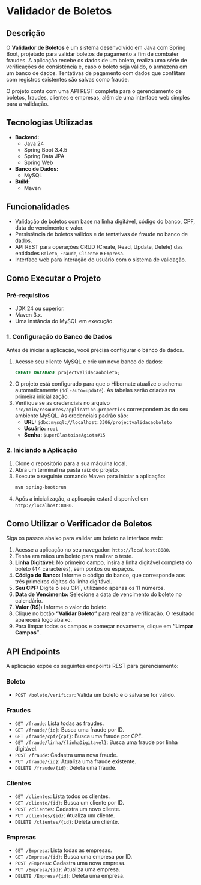 # Validador de Boletos

## Descrição

O **Validador de Boletos** é um sistema desenvolvido em Java com Spring Boot, projetado para validar boletos de pagamento a fim de combater fraudes. A aplicação recebe os dados de um boleto, realiza uma série de verificações de consistência e, caso o boleto seja válido, o armazena em um banco de dados. Tentativas de pagamento com dados que conflitam com registros existentes são salvas como fraude.

O projeto conta com uma API REST completa para o gerenciamento de boletos, fraudes, clientes e empresas, além de uma interface web simples para a validação.

## Tecnologias Utilizadas

* **Backend:**
    * Java 24
    * Spring Boot 3.4.5
    * Spring Data JPA
    * Spring Web
* **Banco de Dados:**
    * MySQL
* **Build:**
    * Maven

## Funcionalidades

* Validação de boletos com base na linha digitável, código do banco, CPF, data de vencimento e valor.
* Persistência de boletos válidos e de tentativas de fraude no banco de dados.
* API REST para operações CRUD (Create, Read, Update, Delete) das entidades `Boleto`, `Fraude`, `Cliente` e `Empresa`.
* Interface web para interação do usuário com o sistema de validação.

## Como Executar o Projeto

### Pré-requisitos

* JDK 24 ou superior.
* Maven 3.x.
* Uma instância do MySQL em execução.

### 1. Configuração do Banco de Dados

Antes de iniciar a aplicação, você precisa configurar o banco de dados.

1.  Acesse seu cliente MySQL e crie um novo banco de dados:
    ```sql
    CREATE DATABASE projectvalidacaoboleto;
    ```
2.  O projeto está configurado para que o Hibernate atualize o schema automaticamente (`ddl-auto=update`). As tabelas serão criadas na primeira inicialização.
3.  Verifique se as credenciais no arquivo `src/main/resources/application.properties` correspondem às do seu ambiente MySQL. As credenciais padrão são:
    * **URL:** `jdbc:mysql://localhost:3306/projectvalidacaoboleto`
    * **Usuário:** `root`
    * **Senha:** `$uperBlastoiseAgiota#15`

### 2. Iniciando a Aplicação

1.  Clone o repositório para a sua máquina local.
2.  Abra um terminal na pasta raiz do projeto.
3.  Execute o seguinte comando Maven para iniciar a aplicação:
    ```bash
    mvn spring-boot:run
    ```
4.  Após a inicialização, a aplicação estará disponível em `http://localhost:8080`.

## Como Utilizar o Verificador de Boletos

Siga os passos abaixo para validar um boleto na interface web:

1.  Acesse a aplicação no seu navegador: `http://localhost:8080`.
2.  Tenha em mãos um boleto para realizar o teste.
3.  **Linha Digitável:** No primeiro campo, insira a linha digitável completa do boleto (44 caracteres), sem pontos ou espaços.
4.  **Código do Banco:** Informe o código do banco, que corresponde aos três primeiros dígitos da linha digitável.
5.  **Seu CPF:** Digite o seu CPF, utilizando apenas os 11 números.
6.  **Data de Vencimento:** Selecione a data de vencimento do boleto no calendário.
7.  **Valor (R$):** Informe o valor do boleto.
8.  Clique no botão **“Validar Boleto”** para realizar a verificação. O resultado aparecerá logo abaixo.
9.  Para limpar todos os campos e começar novamente, clique em **“Limpar Campos”**.

## API Endpoints

A aplicação expõe os seguintes endpoints REST para gerenciamento:

### Boleto
* `POST /boleto/verificar`: Valida um boleto e o salva se for válido.

### Fraudes
* `GET /fraude`: Lista todas as fraudes.
* `GET /fraude/{id}`: Busca uma fraude por ID.
* `GET /fraude/cpf/{cpf}`: Busca uma fraude por CPF.
* `GET /fraude/linha/{linhaDigitavel}`: Busca uma fraude por linha digitável.
* `POST /fraude`: Cadastra uma nova fraude.
* `PUT /fraude/{id}`: Atualiza uma fraude existente.
* `DELETE /fraude/{id}`: Deleta uma fraude.

### Clientes
* `GET /clientes`: Lista todos os clientes.
* `GET /cliente/{id}`: Busca um cliente por ID.
* `POST /clientes`: Cadastra um novo cliente.
* `PUT /clientes/{id}`: Atualiza um cliente.
* `DELETE /clientes/{id}`: Deleta um cliente.

### Empresas
* `GET /Empresa`: Lista todas as empresas.
* `GET /Empresa/{id}`: Busca uma empresa por ID.
* `POST /Empresa`: Cadastra uma nova empresa.
* `PUT /Empresa/{id}`: Atualiza uma empresa.
* `DELETE /Empresa/{id}`: Deleta uma empresa.
